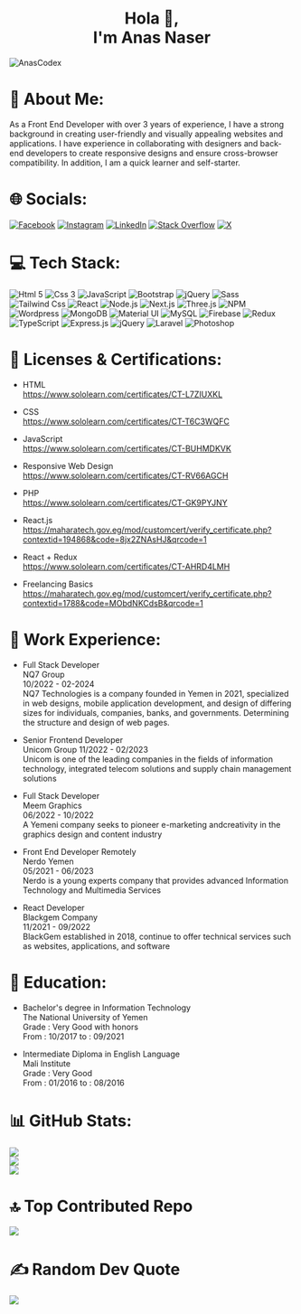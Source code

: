 <h1 align="center">Hola 👋,<br/> I'm Anas Naser</h1>

<p align="left"> <img src="https://komarev.com/ghpvc/?username=AnasCodex&label=Profile%20views&color=0e75b6&style=flat" alt="AnasCodex" />

<!-- [![](https://visitcount.itsvg.in/api?id=AnasCodex&icon=4&color=0)](https://visitcount.itsvg.in) -->
</p>

# 💫 About Me:

As a Front End Developer with over 3 years of experience, I have a strong background in creating user-friendly
and visually appealing websites and applications. I have experience in collaborating with
designers and back-end developers to create responsive designs and ensure cross-browser
compatibility. In addition, I am a quick learner and self-starter.

# 🌐 Socials:

[![Facebook](https://img.shields.io/badge/Facebook-%231877F2.svg?logo=Facebook&logoColor=white)](https://facebook.com/anascodex)
[![Instagram](https://img.shields.io/badge/Instagram-%23E4405F.svg?logo=Instagram&logoColor=white)](https://instagram.com/anascodex)
[![LinkedIn](https://img.shields.io/badge/LinkedIn-%230077B5.svg?logo=linkedin&logoColor=white)](https://linkedin.com/in/anascodex)
[![Stack Overflow](https://img.shields.io/badge/-Stackoverflow-FE7A16?logo=stack-overflow&logoColor=white)](https://stackoverflow.com/users/anascodex)
[![X](https://img.shields.io/badge/X-000?style=for-the-badge&logo=x)](https://x.com/anascodex)

# 💻 Tech Stack:

![Html 5](https://img.shields.io/badge/HTML5-%23e34c26.svg?logo=Html5&logoColor=white)
![Css 3](https://img.shields.io/badge/Css3-%231572B6.svg?logo=Css3&logoColor=white)
![JavaScript](https://img.shields.io/badge/JavaScript-%23F7DF1E.svg?logo=JavaScript&logoColor=black)
![Bootstrap](https://img.shields.io/badge/Bootstrap5-%237952B3.svg?logo=Bootstrap&logoColor=white)
![jQuery](https://img.shields.io/badge/jQuery-%230769AD.svg?logo=jQuery&logoColor=white)
![Sass](https://img.shields.io/badge/Sass-%23CC6699.svg?logo=Sass&logoColor=white)
![Tailwind Css](https://img.shields.io/badge/TailwindCss-%2306b6d4.svg?logo=TailwindCss&logoColor=white)
![React](https://img.shields.io/badge/React.js-%231877F2.svg?logo=React&logoColor=white)
![Node.js](https://img.shields.io/badge/Node.js-%23339933.svg?logo=Node.js&logoColor=white)
![Next.js](https://img.shields.io/badge/Next.js-%23000.svg?logo=Next.js&logoColor=white)
![Three.js](https://img.shields.io/badge/Three.js-%23ffffff.svg?logo=three.js&logoColor=black)
![NPM](https://img.shields.io/badge/NPM-%23CC3534.svg?logo=NPM&logoColor=white)
![Wordpress](https://img.shields.io/badge/Wordpress-%2321759b.svg?logo=Wordpress&logoColor=white)
![MongoDB](https://img.shields.io/badge/MongoDB-%234DB33D.svg?logo=MongoDB&logoColor=white)
![Material UI](https://img.shields.io/badge/Material%20UI-%230081CB.svg?logo=Material-UI&logoColor=white)
![MySQL](https://img.shields.io/badge/MySQL-%234479A1.svg?logo=MySQL&logoColor=white)
![Firebase](https://img.shields.io/badge/Firebase-%23FFCA28.svg?logo=Firebase&logoColor=black)
![Redux](https://img.shields.io/badge/Redux-%23764ABC.svg?logo=Redux&logoColor=white)
![TypeScript](https://img.shields.io/badge/TypeScript-%23007ACC.svg?logo=TypeScript&logoColor=white)
![Express.js](https://img.shields.io/badge/Express.js-%23404d59.svg?logo=Express&logoColor=white)
![jQuery](https://img.shields.io/badge/jQuery-%230769AD.svg?logo=jQuery&logoColor=white)
![Laravel](https://img.shields.io/badge/Laravel-%23FF2D20.svg?logo=Laravel&logoColor=white)
![Photoshop](https://img.shields.io/badge/Photoshop-%231572B6.svg?logo=Adobe%20Photoshop&logoColor=white)

# 📜 Licenses & Certifications:

- HTML <br/>
  https://www.sololearn.com/certificates/CT-L7ZIUXKL

- CSS <br/>
  https://www.sololearn.com/certificates/CT-T6C3WQFC

- JavaScript <br/>
  https://www.sololearn.com/certificates/CT-BUHMDKVK

- Responsive Web Design <br/>
  https://www.sololearn.com/certificates/CT-RV66AGCH

- PHP <br/>
  https://www.sololearn.com/certificates/CT-GK9PYJNY

- React.js <br/>
  https://maharatech.gov.eg/mod/customcert/verify_certificate.php?contextid=194868&code=8jx2ZNAsHJ&qrcode=1

- React + Redux <br/>
  https://www.sololearn.com/certificates/CT-AHRD4LMH

- Freelancing Basics <br/>
  https://maharatech.gov.eg/mod/customcert/verify_certificate.php?contextid=1788&code=MObdNKCdsB&qrcode=1

# 💼 Work Experience:

- Full Stack Developer <br/>
  NQ7 Group <br/>
  10/2022 - 02-2024 <br/>
  NQ7 Technologies is a company founded in Yemen in 2021, specialized in
  web designs, mobile application development, and design of differing
  sizes for individuals, companies, banks, and governments.
  Determining the structure and design of web pages.<br/>

- Senior Frontend Developer <br/>
  Unicom Group
  11/2022 - 02/2023 <br/>
  Unicom is one of the leading companies in the fields of information
  technology, integrated telecom solutions and supply chain management
  solutions

- Full Stack Developer <br/>
  Meem Graphics <br/>
  06/2022 - 10/2022 <br/>
  A Yemeni company seeks to pioneer e-marketing andcreativity in the
  graphics design and content industry

- Front End Developer Remotely <br/>
  Nerdo Yemen<br/>
  05/2021 - 06/2023<br/>
  Nerdo is a young experts company that provides advanced Information
  Technology and Multimedia Services

- React Developer<br/>
  Blackgem Company<br/>
  11/2021 - 09/2022<br/>
  BlackGem established in 2018, continue to offer technical services such
  as websites, applications, and software

# 🏫 Education:

- Bachelor's degree in Information Technology<br/>
  The National University of Yemen <br/>
  Grade : Very Good with honors <br/>
  From : 10/2017 to : 09/2021

- Intermediate Diploma in English Language<br/>
  Mali Institute<br/>
  Grade : Very Good <br/>
  From : 01/2016 to : 08/2016

# 📊 GitHub Stats:

![](https://github-readme-stats.vercel.app/api?username=AnasCodex&theme=blue-green&hide_border=true&include_all_commits=false&count_private=true)<br/>
![](https://github-readme-streak-stats.herokuapp.com/?user=AnasCodex&theme=blue-green&hide_border=true)<br/>
![](https://github-readme-stats.vercel.app/api/top-langs/?username=AnasCodex&theme=blue-green&hide_border=true&include_all_commits=false&count_private=true&layout=compact)

# 🔝 Top Contributed Repo

![](https://github-contributor-stats.vercel.app/api?username=AnasCodex&limit=5&theme=tokyonight&combine_all_yearly_contributions=true)

# ✍️ Random Dev Quote

![](https://quotes-github-readme.vercel.app/api?type=horizontal&theme=merko)
